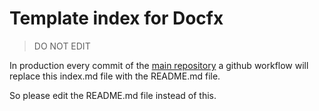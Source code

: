 # Template index for Docfx 
> DO NOT EDIT

In production every commit of the [main repository](https://github.com/pmuenjohn/roguelite) a github workflow will replace this index.md file with the README.md file.

So please edit the README.md file instead of this.